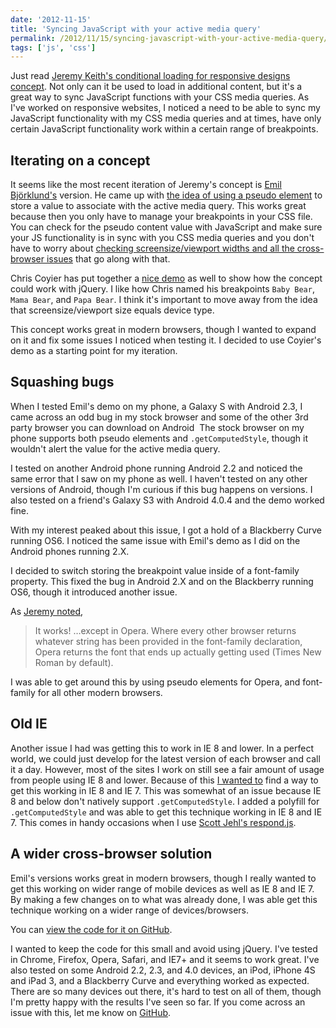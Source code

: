 ```yaml
---
date: '2012-11-15'
title: 'Syncing JavaScript with your active media query'
permalink: /2012/11/15/syncing-javascript-with-your-active-media-query/
tags: ['js', 'css']
---
```


Just read [Jeremy Keith's conditional loading for responsive designs concept](https://24ways.org/2011/conditional-loading-for-responsive-designs). Not only can it be used to load in additional content, but it's a great way to sync JavaScript functions with your CSS media queries. As I've worked on responsive websites, I noticed a need to be able to sync my JavaScript functionality with my CSS media queries and at times, have only certain JavaScript functionality work within a certain range of breakpoints.

## Iterating on a concept

It seems like the most recent iteration of Jeremy's concept is [Emil Björklund's](https://github.com/emilbjorklund) version. He came up with [the idea of using a pseudo element](https://gist.github.com/emilbjorklund/2481019) to store a value to associate with the active media query. This works great because then you only have to manage your breakpoints in your CSS file. You can check for the pseudo content value with JavaScript and make sure your JS functionality is in sync with you CSS media queries and you don't have to worry about [checking screensize/viewport widths and all the cross-browser issues](http://tripleodeon.com/2011/12/first-understand-your-screen/) that go along with that.

Chris Coyier has put together a [nice demo](https://css-tricks.com/examples/ConditionalCSS/) as well to show how the concept could work with jQuery. I like how Chris named his breakpoints `Baby Bear`, `Mama Bear`, and `Papa Bear`. I think it's important to move away from the idea that screensize/viewport size equals device type.

This concept works great in modern browsers, though I wanted to expand on it and fix some issues I noticed when testing it. I decided to use Coyier's demo as a starting point for my iteration.

## Squashing bugs

When I tested Emil's demo on my phone, a Galaxy S with Android 2.3, I came across an odd bug in my stock browser and some of the other 3rd party browser you can download on Android  The stock browser on my phone supports both pseudo elements and `.getComputedStyle`, though it wouldn't alert the value for the active media query.

I tested on another Android phone running Android 2.2 and noticed the same error that I saw on my phone as well. I haven't tested on any other versions of Android, though I'm curious if this bug happens on versions. I also tested on a friend's Galaxy S3 with Android 4.0.4 and the demo worked fine.

With my interest peaked about this issue, I got a hold of a Blackberry Curve running OS6. I noticed the same issue with Emil's demo as I did on the Android phones running 2.X.

I decided to switch storing the breakpoint value inside of a font-family property. This fixed the bug in Android 2.X and on the Blackberry running OS6, though it introduced another issue.

As [Jeremy noted](https://adactio.com/journal/5429/),

> It works! …except in Opera. Where every other browser returns whatever string has been provided in the font-family declaration, Opera returns the font that ends up actually getting used (Times New Roman by default).

I was able to get around this by using pseudo elements for Opera, and font-family for all other modern browsers.

## Old IE

Another issue I had was getting this to work in IE 8 and lower. In a perfect world, we could just develop for the latest version of each browser and call it a day. However, most of the sites I work on still see a fair amount of usage from people using IE 8 and lower. Because of this [I wanted to](https://twitter.com/bjankord/status/197126937926311936) find a way to get this working in IE 8 and IE 7. This was somewhat of an issue because IE 8 and below don't natively support `.getComputedStyle`. I added a polyfill for `.getComputedStyle` and was able to get this technique working in IE 8 and IE 7. This comes in handy occasions when I use [Scott Jehl's respond.js](https://github.com/scottjehl/Respond).

## A wider cross-browser solution

Emil's versions works great in modern browsers, though I really wanted to get this working on wider range of mobile devices as well as IE 8 and IE 7. By making a few changes on to what was already done, I was able get this technique working on a wider range of devices/browsers.

You can [view the code for it on GitHub](https://github.com/bjankord/Media-Query-Sync).

I wanted to keep the code for this small and avoid using jQuery. I've tested in Chrome, Firefox, Opera, Safari, and IE7+ and it seems to work great. I've also tested on some Android 2.2, 2.3, and 4.0 devices, an iPod, iPhone 4S and iPad 3, and a Blackberry Curve and everything worked as expected. There are so many devices out there, it's hard to test on all of them, though I'm pretty happy with the results I've seen so far. If you come across an issue with this, let me know on [GitHub](https://github.com/bjankord/Media-Query-Sync).
